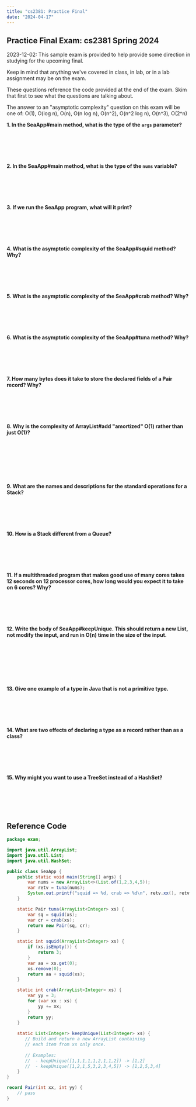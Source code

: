 ```yaml
---
title: "cs2381: Practice Final"
date: "2024-04-17"
---
```


## Practice Final Exam: cs2381 Spring 2024

2023-12-02: This sample exam is provided to help provide some
direction in studying for the upcoming final.

Keep in mind that anything we've covered in class, in lab, or in a lab
assignment may be on the exam.

These questions reference the code provided at the end of the exam.
Skim that first to see what the questions are talking about.

The answer to an "asymptotic complexity" question on this exam will be
one of: O(1), O(log n), O(n), O(n log n), O(n^2), O(n^2 log n),
O(n^3), O(2^n)

**1. In the SeaApp#main method, what is the type of the ``args`` parameter?**

<br><br><br><br>

**2. In the SeaApp#main method, what is the type of the ```nums``` variable?**

<br><br><br><br>

**3. If we run the SeaApp program, what will it print?**

<br><br><br><br>

**4. What is the asymptotic complexity of the SeaApp#squid method? Why?**

<br><br><br><br>

**5. What is the asymptotic complexity of the SeaApp#crab method? Why?**

<br><br><br><br>

**6. What is the asymptotic complexity of the SeaApp#tuna method? Why?**

<br><br><br><br>

**7. How many bytes does it take to store the declared fields of a Pair record? Why?**

<br><br><br><br>

**8. Why is the complexity of ArrayList#add "amortized" O(1) rather than just O(1)?**

<br><br><br><br><br><br>

**9. What are the names and descriptions for the standard operations for a Stack?**

<br><br><br><br>

**10. How is a Stack different from a Queue?**

<br><br><br><br>

**11. If a multithreaded program that makes good use of many cores
takes 12 seconds on 12 processor cores, how long would you expect it
to take on 6 cores? Why?**

<br><br><br><br>

**12. Write the body of SeaApp#keepUnique. This should return a new
List, not modify the input, and run in O(n) time in the size of the input.**

<br><br><br><br><br><br>

**13. Give one example of a type in Java that is not a primitive type.**

<br><br><br><br>

**14. What are two effects of declaring a type as a record rather than as a class?**

<br><br><br><br>

**15. Why might you want to use a TreeSet instead of a HashSet?**

<br><br><br><br>


## Reference Code

```java
package exam;

import java.util.ArrayList;
import java.util.List;
import java.util.HashSet;

public class SeaApp {
    public static void main(String[] args) {
        var nums = new ArrayList<>(List.of(1,2,3,4,5));
        var retv = tuna(nums);
        System.out.printf("squid => %d, crab => %d\n", retv.xx(), retv.yy());
    }

    static Pair tuna(ArrayList<Integer> xs) {
        var sq = squid(xs);
        var cr = crab(xs);
        return new Pair(sq, cr);
    }

    static int squid(ArrayList<Integer> xs) {
        if (xs.isEmpty()) {
            return 3;
        }
        var aa = xs.get(0);
        xs.remove(0);
        return aa + squid(xs);
    }

    static int crab(ArrayList<Integer> xs) {
        var yy = 3;
        for (var xx : xs) {
            yy += xx;
        }
        return yy;
    }
    
    static List<Integer> keepUnique(List<Integer> xs) {
       // Build and return a new ArrayList containing
       // each item from xs only once.
       
       // Examples: 
       //  - keepUnique([1,1,1,1,1,2,1,1,2]) -> [1,2]
       //  - keepUnique([1,2,1,5,3,2,3,4,5]) -> [1,2,5,3,4]
    }
}

record Pair(int xx, int yy) {
    // pass
}
```

